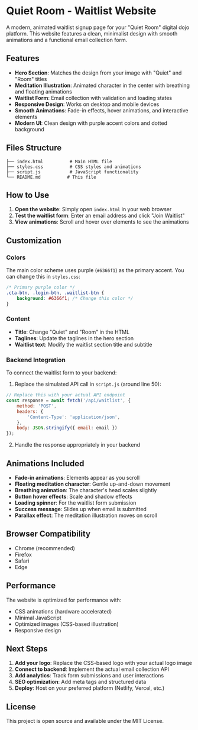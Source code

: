 # Quiet Room - Waitlist Website

A modern, animated waitlist signup page for your "Quiet Room" digital dojo platform. This website features a clean, minimalist design with smooth animations and a functional email collection form.

## Features

- **Hero Section**: Matches the design from your image with "Quiet" and "Room" titles
- **Meditation Illustration**: Animated character in the center with breathing and floating animations
- **Waitlist Form**: Email collection with validation and loading states
- **Responsive Design**: Works on desktop and mobile devices
- **Smooth Animations**: Fade-in effects, hover animations, and interactive elements
- **Modern UI**: Clean design with purple accent colors and dotted background

## Files Structure

```
├── index.html          # Main HTML file
├── styles.css          # CSS styles and animations
├── script.js           # JavaScript functionality
└── README.md          # This file
```

## How to Use

1. **Open the website**: Simply open `index.html` in your web browser
2. **Test the waitlist form**: Enter an email address and click "Join Waitlist"
3. **View animations**: Scroll and hover over elements to see the animations

## Customization

### Colors
The main color scheme uses purple (`#6366f1`) as the primary accent. You can change this in `styles.css`:

```css
/* Primary purple color */
.cta-btn, .login-btn, .waitlist-btn {
    background: #6366f1; /* Change this color */
}
```

### Content
- **Title**: Change "Quiet" and "Room" in the HTML
- **Taglines**: Update the taglines in the hero section
- **Waitlist text**: Modify the waitlist section title and subtitle

### Backend Integration
To connect the waitlist form to your backend:

1. Replace the simulated API call in `script.js` (around line 50):
```javascript
// Replace this with your actual API endpoint
const response = await fetch('/api/waitlist', {
    method: 'POST',
    headers: {
        'Content-Type': 'application/json',
    },
    body: JSON.stringify({ email: email })
});
```

2. Handle the response appropriately in your backend

## Animations Included

- **Fade-in animations**: Elements appear as you scroll
- **Floating meditation character**: Gentle up-and-down movement
- **Breathing animation**: The character's head scales slightly
- **Button hover effects**: Scale and shadow effects
- **Loading spinner**: For the waitlist form submission
- **Success message**: Slides up when email is submitted
- **Parallax effect**: The meditation illustration moves on scroll

## Browser Compatibility

- Chrome (recommended)
- Firefox
- Safari
- Edge

## Performance

The website is optimized for performance with:
- CSS animations (hardware accelerated)
- Minimal JavaScript
- Optimized images (CSS-based illustration)
- Responsive design

## Next Steps

1. **Add your logo**: Replace the CSS-based logo with your actual logo image
2. **Connect to backend**: Implement the actual email collection API
3. **Add analytics**: Track form submissions and user interactions
4. **SEO optimization**: Add meta tags and structured data
5. **Deploy**: Host on your preferred platform (Netlify, Vercel, etc.)

## License

This project is open source and available under the MIT License. 
